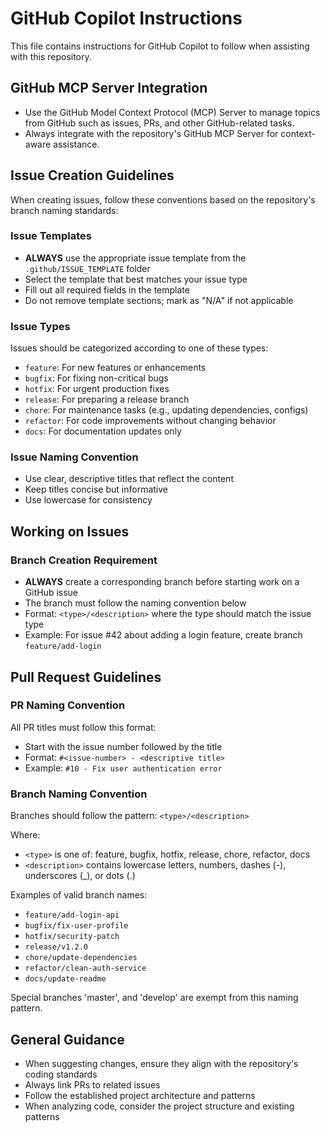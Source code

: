 # GitHub Copilot Instructions

This file contains instructions for GitHub Copilot to follow when assisting with this repository.

## GitHub MCP Server Integration

- Use the GitHub Model Context Protocol (MCP) Server to manage topics from GitHub such as issues, PRs, and other GitHub-related tasks.
- Always integrate with the repository's GitHub MCP Server for context-aware assistance.

## Issue Creation Guidelines

When creating issues, follow these conventions based on the repository's branch naming standards:

### Issue Templates

- **ALWAYS** use the appropriate issue template from the `.github/ISSUE_TEMPLATE` folder
- Select the template that best matches your issue type
- Fill out all required fields in the template
- Do not remove template sections; mark as "N/A" if not applicable

### Issue Types

Issues should be categorized according to one of these types:
- `feature`: For new features or enhancements
- `bugfix`: For fixing non-critical bugs
- `hotfix`: For urgent production fixes
- `release`: For preparing a release branch
- `chore`: For maintenance tasks (e.g., updating dependencies, configs)
- `refactor`: For code improvements without changing behavior
- `docs`: For documentation updates only

### Issue Naming Convention

- Use clear, descriptive titles that reflect the content
- Keep titles concise but informative
- Use lowercase for consistency

## Working on Issues

### Branch Creation Requirement

- **ALWAYS** create a corresponding branch before starting work on a GitHub issue
- The branch must follow the naming convention below
- Format: `<type>/<description>` where the type should match the issue type
- Example: For issue #42 about adding a login feature, create branch `feature/add-login`

## Pull Request Guidelines

### PR Naming Convention

All PR titles must follow this format:
- Start with the issue number followed by the title
- Format: `#<issue-number> - <descriptive title>`
- Example: `#10 - Fix user authentication error`

### Branch Naming Convention

Branches should follow the pattern: `<type>/<description>`

Where:
- `<type>` is one of: feature, bugfix, hotfix, release, chore, refactor, docs
- `<description>` contains lowercase letters, numbers, dashes (-), underscores (_), or dots (.)

Examples of valid branch names:
- `feature/add-login-api`
- `bugfix/fix-user-profile`
- `hotfix/security-patch`
- `release/v1.2.0`
- `chore/update-dependencies`
- `refactor/clean-auth-service`
- `docs/update-readme`

Special branches 'master', and 'develop' are exempt from this naming pattern.

## General Guidance

- When suggesting changes, ensure they align with the repository's coding standards
- Always link PRs to related issues
- Follow the established project architecture and patterns
- When analyzing code, consider the project structure and existing patterns

